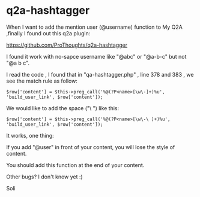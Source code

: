 # q2a-hashtagger

When I want to add the mention user (@username) function to My Q2A ,finally I found out this q2a plugin:

https://github.com/ProThoughts/q2a-hashtagger

I found it work with no-sapce username like "@abc" or "@a-b-c" but not "@a b c".
<p>

I read the code , I found that in "qa-hashtagger.php" , line 378 and 383 , we see the match rule as follow:

    $row['content'] = $this->preg_call('%@(?P<name>[\w\-]+)%u', 'build_user_link', $row['content']);

We would like to add the space ("\ ") like this:

    $row['content'] = $this->preg_call('%@(?P<name>[\w\-\ ]+)%u', 'build_user_link', $row['content']);
<p>
It works, one thing:

If you add "@user" in front of your content, you will lose the style of content.

You should add this function at the end of your content.

Other bugs? I don't know yet :)

Soli
